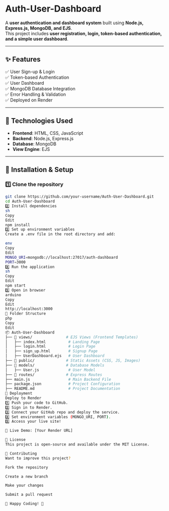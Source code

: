 # Auth-User-Dashboard  

A **user authentication and dashboard system** built using **Node.js, Express.js, MongoDB, and EJS**.  
This project includes **user registration, login, token-based authentication, and a simple user dashboard**.

---

## ✨ Features  
✅ User Sign-up & Login  
✅ Token-based Authentication  
✅ User Dashboard  
✅ MongoDB Database Integration  
✅ Error Handling & Validation  
✅ Deployed on Render  

---

## 📌 Technologies Used  
- **Frontend**: HTML, CSS, JavaScript  
- **Backend**: Node.js, Express.js  
- **Database**: MongoDB  
- **View Engine**: EJS  

---

## 🚀 Installation & Setup  

### **1️⃣ Clone the repository**  
```sh
git clone https://github.com/your-username/Auth-User-Dashboard.git
cd Auth-User-Dashboard
2️⃣ Install dependencies
sh
Copy
Edit
npm install
3️⃣ Set up environment variables
Create a .env file in the root directory and add:

env
Copy
Edit
MONGO_URI=mongodb://localhost:27017/auth-dashboard
PORT=3000
4️⃣ Run the application
sh
Copy
Edit
npm start
5️⃣ Open in browser
arduino
Copy
Edit
http://localhost:3000
📂 Folder Structure
php
Copy
Edit
📦 Auth-User-Dashboard  
├── 📂 views/               # EJS Views (Frontend Templates)  
│   ├── index.html          # Landing Page  
│   ├── login.html          # Login Page  
│   ├── sign_up.html        # Signup Page  
│   ├── UserDashboard.ejs   # User Dashboard  
├── 📂 public/              # Static Assets (CSS, JS, Images)  
├── 📂 models/              # Database Models  
│   ├── User.js             # User Model  
├── 📂 routes/              # Express Routes  
├── main.js                 # Main Backend File  
├── package.json            # Project Configuration  
├── README.md               # Project Documentation  
🔗 Deployment
Deploy to Render
1️⃣ Push your code to GitHub.
2️⃣ Sign in to Render.
3️⃣ Connect your GitHub repo and deploy the service.
4️⃣ Set environment variables (MONGO_URI, PORT).
5️⃣ Access your live site!

📌 Live Demo: [Your Render URL]

📜 License
This project is open-source and available under the MIT License.

🎯 Contributing
Want to improve this project?

Fork the repository

Create a new branch

Make your changes

Submit a pull request

🙌 Happy Coding! 🚀